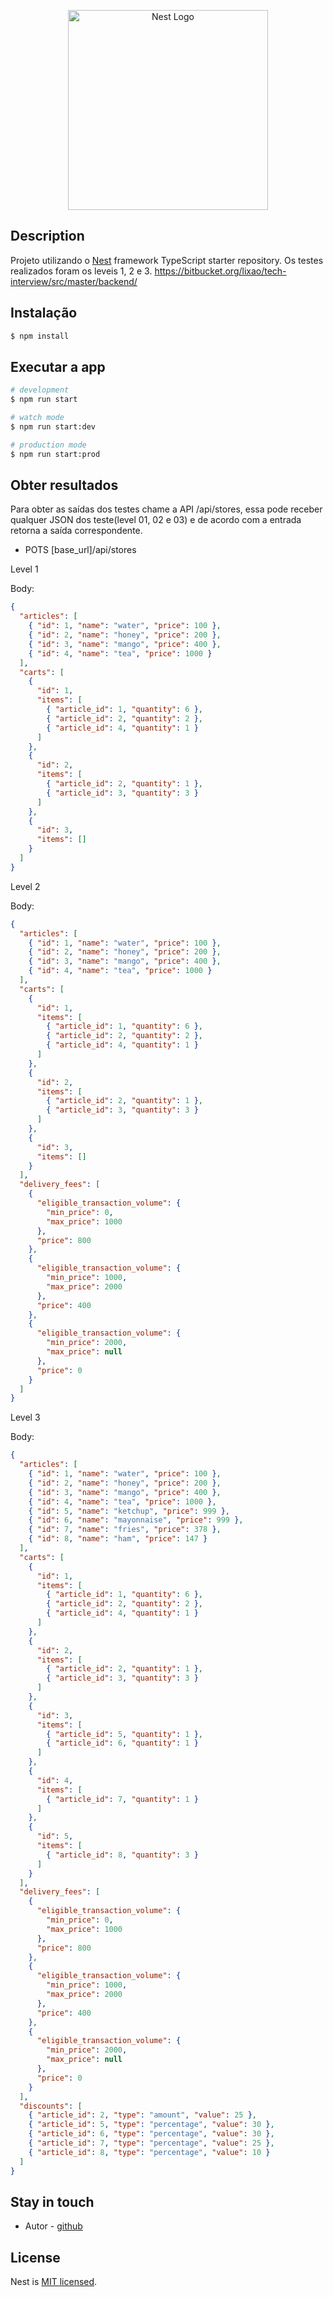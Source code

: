 <p align="center">
  <a href="http://nestjs.com/" target="blank"><img src="https://nestjs.com/img/logo_text.svg" width="320" alt="Nest Logo" /></a>
</p>


## Description

Projeto utilizando o [Nest](https://github.com/nestjs/nest) framework TypeScript starter repository. Os testes realizados foram os leveis 1, 2 e 3. https://bitbucket.org/lixao/tech-interview/src/master/backend/

## Instalação

```bash
$ npm install
```

## Executar a app

```bash
# development
$ npm run start

# watch mode
$ npm run start:dev

# production mode
$ npm run start:prod
```

## Obter resultados

Para obter as saídas dos testes chame a API /api/stores, essa pode receber qualquer JSON dos teste(level 01, 02 e 03) e de acordo com a entrada retorna a saída correspondente.

- POTS [base_url]/api/stores

Level 1

Body:

```json
{
  "articles": [
    { "id": 1, "name": "water", "price": 100 },
    { "id": 2, "name": "honey", "price": 200 },
    { "id": 3, "name": "mango", "price": 400 },
    { "id": 4, "name": "tea", "price": 1000 }
  ],
  "carts": [
    {
      "id": 1,
      "items": [
        { "article_id": 1, "quantity": 6 },
        { "article_id": 2, "quantity": 2 },
        { "article_id": 4, "quantity": 1 }
      ]
    },
    {
      "id": 2,
      "items": [
        { "article_id": 2, "quantity": 1 },
        { "article_id": 3, "quantity": 3 }
      ]
    },
    {
      "id": 3,
      "items": []
    }
  ]
}
```

Level 2

Body:

```json
{
  "articles": [
    { "id": 1, "name": "water", "price": 100 },
    { "id": 2, "name": "honey", "price": 200 },
    { "id": 3, "name": "mango", "price": 400 },
    { "id": 4, "name": "tea", "price": 1000 }
  ],
  "carts": [
    {
      "id": 1,
      "items": [
        { "article_id": 1, "quantity": 6 },
        { "article_id": 2, "quantity": 2 },
        { "article_id": 4, "quantity": 1 }
      ]
    },
    {
      "id": 2,
      "items": [
        { "article_id": 2, "quantity": 1 },
        { "article_id": 3, "quantity": 3 }
      ]
    },
    {
      "id": 3,
      "items": []
    }
  ],
  "delivery_fees": [
    {
      "eligible_transaction_volume": {
        "min_price": 0,
        "max_price": 1000
      },
      "price": 800
    },
    {
      "eligible_transaction_volume": {
        "min_price": 1000,
        "max_price": 2000
      },
      "price": 400
    },
    {
      "eligible_transaction_volume": {
        "min_price": 2000,
        "max_price": null
      },
      "price": 0
    }
  ]
}
```
Level 3

Body:

```json
{
  "articles": [
    { "id": 1, "name": "water", "price": 100 },
    { "id": 2, "name": "honey", "price": 200 },
    { "id": 3, "name": "mango", "price": 400 },
    { "id": 4, "name": "tea", "price": 1000 },
    { "id": 5, "name": "ketchup", "price": 999 },
    { "id": 6, "name": "mayonnaise", "price": 999 },
    { "id": 7, "name": "fries", "price": 378 },
    { "id": 8, "name": "ham", "price": 147 }
  ],
  "carts": [
    {
      "id": 1,
      "items": [
        { "article_id": 1, "quantity": 6 },
        { "article_id": 2, "quantity": 2 },
        { "article_id": 4, "quantity": 1 }
      ]
    },
    {
      "id": 2,
      "items": [
        { "article_id": 2, "quantity": 1 },
        { "article_id": 3, "quantity": 3 }
      ]
    },
    {
      "id": 3,
      "items": [
        { "article_id": 5, "quantity": 1 },
        { "article_id": 6, "quantity": 1 }
      ]
    },
    {
      "id": 4,
      "items": [
        { "article_id": 7, "quantity": 1 }
      ]
    },
    {
      "id": 5,
      "items": [
        { "article_id": 8, "quantity": 3 }
      ]
    }
  ],
  "delivery_fees": [
    {
      "eligible_transaction_volume": {
        "min_price": 0,
        "max_price": 1000
      },
      "price": 800
    },
    {
      "eligible_transaction_volume": {
        "min_price": 1000,
        "max_price": 2000
      },
      "price": 400
    },
    {
      "eligible_transaction_volume": {
        "min_price": 2000,
        "max_price": null
      },
      "price": 0
    }
  ],
  "discounts": [
    { "article_id": 2, "type": "amount", "value": 25 },
    { "article_id": 5, "type": "percentage", "value": 30 },
    { "article_id": 6, "type": "percentage", "value": 30 },
    { "article_id": 7, "type": "percentage", "value": 25 },
    { "article_id": 8, "type": "percentage", "value": 10 }
  ]
}
```

## Stay in touch

- Autor - [github](https://github.com/wandealves/)

## License

  Nest is [MIT licensed](LICENSE).
